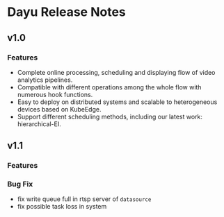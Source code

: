 # Dayu Release Notes

## v1.0

### Features
- Complete online processing, scheduling and displaying flow of video analytics pipelines.
- Compatible with different operations among the whole flow with numerous hook functions.
- Easy to deploy on distributed systems and scalable to heterogeneous devices based on KubeEdge.
- Support different scheduling methods, including our latest work: hierarchical-EI.

## v1.1

### Features


### Bug Fix

- fix write queue full in rtsp server of `datasource`
- fix possible task loss in system